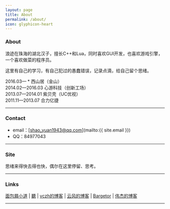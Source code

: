 ```yaml
---
layout: page
title: About
permalink: /about/
icon: glyphicon-heart
---
```


### About

浪迹在珠海的湖北汉子，擅长C++和Lua，同时喜欢GUI开发，也喜欢游戏引擎，一个喜欢做菜的程序员。

这里有自己的学习，有自己犯过的愚蠢错误，记录点滴，给自己留个思绪。

2016.03— *      西山居（金山）  
2014.02—2016.03 心游科技（创新工场）  
2013.07—2014.01 紫贝壳（UC优视）  
2011.11—2013.07 合力亿捷

---

### Contact

* email：[shao_yuan1943@qq.com](mailto:{{ site.email }})
* QQ：84977043

---

### Site   

思绪来得快去得也快，偶尔在这里停留、思考。  

---

### Links

[面包屑小道](http://www.dpull.com/) \| [聽](http://www.sohunjug.com/) \| [vczh的博客](http://www.cppblog.com/vczh) \| [云风的博客](http://blog.codingnow.com/) \| [Bargetor](http://www.bargetor.com) \| [伟杰的博客](http://www.jackshao.com) 

---